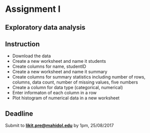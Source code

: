 # Assignment I
## Exploratory data analysis

## Instruction
- Download the data
- Create a new worksheet and name it students
- Create columns for name, studentID
- Create a new worksheet and name it summary
- Create columns for summary statistics including number of rows, columns, data count, number of missing values, five numbers
- Create a column for data type (categorical, numerical)
- Enter informaton of each column in a row
- Plot histogram of numerical data in a new worksheet

## Deadline
Submit to **likit.pre@mahidol.edu** by 1pm, 25/08/2017

